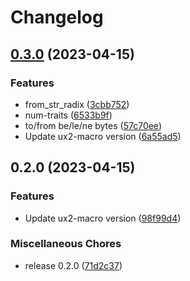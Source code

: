# Changelog

## [0.3.0](https://github.com/JonathanWoollett-Light/ux2/compare/ux2-v0.2.0...ux2-v0.3.0) (2023-04-15)


### Features

* from_str_radix ([3cbb752](https://github.com/JonathanWoollett-Light/ux2/commit/3cbb75246be5fd8a95ec5f790f73a9ac2a122928))
* num-traits ([6533b9f](https://github.com/JonathanWoollett-Light/ux2/commit/6533b9f0a9facc4f72005e34620059325cbf086d))
* to/from be/le/ne bytes ([57c70ee](https://github.com/JonathanWoollett-Light/ux2/commit/57c70ee4eeff87fcff0fdd35579de1712a69e647))
* Update ux2-macro version ([6a55ad5](https://github.com/JonathanWoollett-Light/ux2/commit/6a55ad5020cf8a1893dec13a70d647b519a7c5cd))

## 0.2.0 (2023-04-15)


### Features

* Update ux2-macro version ([98f99d4](https://github.com/JonathanWoollett-Light/ux2/commit/98f99d40e46f24e5f97613ab1635e15c4874692b))


### Miscellaneous Chores

* release 0.2.0 ([71d2c37](https://github.com/JonathanWoollett-Light/ux2/commit/71d2c37f842ce3d84fe46272c15ead5cfbd10b0f))
